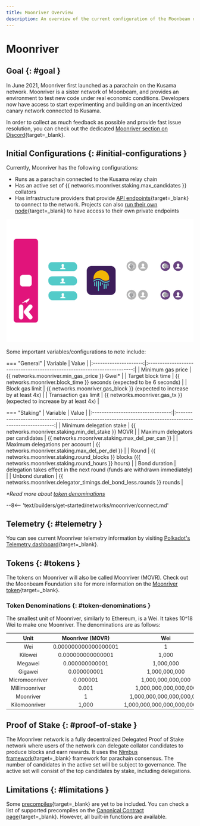 ```yaml
---
title: Moonriver Overview
description: An overview of the current configuration of the Moonbeam deployment on Kusama, Moonriver, and information on how to start building on it using Solidity.
---
```


# Moonriver

## Goal {: #goal } 

In June 2021, Moonriver first launched as a parachain on the Kusama network. Moonriver is a sister network of Moonbeam, and provides an environment to test new code under real economic conditions. Developers now have access to start experimenting and building on an incentivized canary network connected to Kusama. 

In order to collect as much feedback as possible and provide fast issue resolution, you can check out the dedicated [Moonriver section on Discord](https://discord.gg/5TaUvbRvgM){target=_blank}.

## Initial Configurations {: #initial-configurations } 

Currently, Moonriver has the following configurations:

- Runs as a parachain connected to the Kusama relay chain
- Has an active set of {{ networks.moonriver.staking.max_candidates }} collators
- Has infrastructure providers that provide [API endpoints](/builders/get-started/endpoints/){target=_blank} to connect to the network. Projects can also [run their own node](/node-operators/networks/run-a-node/){target=_blank} to have access to their own private endpoints

![Moonriver Diagram](/images/learn/platform/networks/moonriver-diagram.png)

Some important variables/configurations to note include:

=== "General"
    |       Variable        |                                  Value                                   |
    |:---------------------:|:------------------------------------------------------------------------:|
    |   Minimum gas price   |               {{ networks.moonriver.min_gas_price }} Gwei*               |
    |   Target block time   |  {{ networks.moonriver.block_time }} seconds (expected to be 6 seconds)  |
    |    Block gas limit    | {{ networks.moonriver.gas_block }} (expected to increase by at least 4x) |
    | Transaction gas limit |  {{ networks.moonriver.gas_tx }} (expected to increase by at least 4x)   |

=== "Staking"
    |             Variable              |                                                   Value                                                   |
    |:---------------------------------:|:---------------------------------------------------------------------------------------------------------:|
    |     Minimum delegation stake      |                            {{ networks.moonriver.staking.min_del_stake }} MOVR                            |
    | Maximum delegators per candidates |                             {{ networks.moonriver.staking.max_del_per_can }}                              |
    |  Maximum delegations per account  |                             {{ networks.moonriver.staking.max_del_per_del }}                              |
    |               Round               | {{ networks.moonriver.staking.round_blocks }} blocks ({{ networks.moonriver.staking.round_hours }} hours) |
    |           Bond duration           |                delegation takes effect in the next round (funds are withdrawn immediately)                |
    |          Unbond duration          |                  {{ networks.moonriver.delegator_timings.del_bond_less.rounds }} rounds                   |

_*Read more about [token denominations](#token-denominations)_

--8<-- 'text/builders/get-started/networks/moonriver/connect.md'

## Telemetry {: #telemetry } 

You can see current Moonriver telemetry information by visiting [Polkadot's Telemetry dashboard](https://telemetry.polkadot.io/#list/0x401a1f9dca3da46f5c4091016c8a2f26dcea05865116b286f60f668207d1474b){target=_blank}.

## Tokens {: #tokens } 

The tokens on Moonriver will also be called Moonriver (MOVR). Check out the Moonbeam Foundation site for more information on the [Moonriver token](https://moonbeam.foundation/moonriver-token/){target=_blank}. 

### Token Denominations {: #token-denominations } 

The smallest unit of Moonriver, similarly to Ethereum, is a Wei. It takes 10^18 Wei to make one Moonriver. The denominations are as follows:

|      Unit      |   Moonriver (MOVR)   |              Wei              |
|:--------------:|:--------------------:|:-----------------------------:|
|      Wei       | 0.000000000000000001 |               1               |
|    Kilowei     |  0.000000000000001   |             1,000             |
|    Megawei     |    0.000000000001    |           1,000,000           |
|    Gigawei     |     0.000000001      |         1,000,000,000         |
| Micromoonriver |       0.000001       |       1,000,000,000,000       |
| Millimoonriver |        0.001         |     1,000,000,000,000,000     |
|   Moonriver    |          1           |   1,000,000,000,000,000,000   |
| Kilomoonriver  |        1,000         | 1,000,000,000,000,000,000,000 |

## Proof of Stake {: #proof-of-stake } 

The Moonriver network is a fully decentralized Delegated Proof of Stake network where users of the network can delegate collator candidates to produce blocks and earn rewards. It uses the [Nimbus framework](/learn/features/consensus/){target=_blank} framework for parachain consensus. The number of candidates in the active set will be subject to governance. The active set will consist of the top candidates by stake, including delegations. 

## Limitations {: #limitations } 

Some [precompiles](https://docs.klaytn.com/smart-contract/precompiled-contracts){target=_blank} are yet to be included. You can check a list of supported precompiles on the [Canonical Contract page](/builders/pallets-precompiles/precompiles/){target=_blank}. However, all built-in functions are available.

